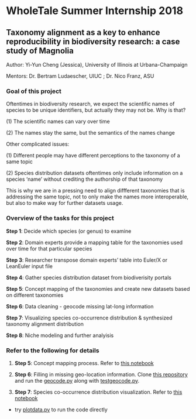 # WholeTale Summer Internship 2018
## Taxonomy alignment as a key to enhance reproducibility in biodiversity research: a case study of Magnolia 

Author: Yi-Yun Cheng (Jessica), University of Illinois at Urbana-Champaign

Mentors: Dr. Bertram Ludaescher, UIUC ; Dr. Nico Franz, ASU

### Goal of this project
Oftentimes in biodiversity research, we expect the scientific names of species to be unique identifiers, but actually they may not be. Why is that?

(1) The scientific names can vary over time

(2) The names stay the same, but the semantics of the names change

Other complicated issues:

(1) Different people may have different perceptions to the taxonomy of a same topic

(2) Species distribution datasets oftentimes only include information on a species ‘name’ without crediting the authorship of that taxonomy

This is why we are in a pressing need to align diffferent taxonomies that is addressing the same topic, not to only make the names more interoperable, but also to make way for further datasets usage.

### Overview of the tasks for this project
**Step 1**: Decide which species (or genus) to examine

**Step 2**: Domain experts provide a mapping table for the taxonomies used over time for that particular species

**Step 3**: Researcher transpose domain experts’ table into Euler/X or LeanEuler input file

**Step 4**: Gather species distribution dataset from biodiverisity portals

**Step 5**: Concept mapping of the taxonomies and create new datasets based on different taxonomies

**Step 6**: Data cleaning - geocode missing lat-long information

**Step 7**: Visualizing species co-occurrence distribution & synthesized taxonomy alignment distribution

**Step 8**: Niche modeling and further analyisis

### Refer to the following for details
1. **Step 5**: Concept mapping process. Refer to [this notebook](wt-biodiversity-summer-2018/ConceptMapping/ConceptMapping-MagnoliaMapping_correct.ipynb)

2. **Step 6**: Filling in missing geo-location information. Clone [this repository](https://github.com/idaks/intros-MaxEnt/tree/master/introsmaxent) and run the [geocode.py](intros-MaxEnt/introsmaxent/geocode.py) along with [testgeocode.py](https://github.com/idaks/intros-MaxEnt/blob/master/introsmaxent/test_geocode.py).

3. **Step 7**: Species co-occurrence distribution visualization. Refer to [this notebook](wt-biodiversity-summer-2018/Magnolia_all.ipynb)
  - try [plotdata.py](wt-biodiversity-summer-2018/plotdata.py) to run the code directly

